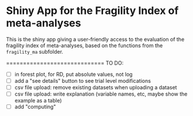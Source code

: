 # Shiny App for the Fragility Index of meta-analyses

This is the shiny app giving a user-friendly access to the evaluation of the fragility index of meta-analyses, based on the functions from the `fragility_ma` subfolder.

=============================
TO DO:
- [ ] in forest plot, for RD, put absolute values, not log
- [ ] add a "see details" button to see trial level modifications
- [ ] csv file upload: remove existing datasets when uploading a dataset
- [ ] csv file upload: write explanation (variable names, etc, maybe show the example as a table)
- [ ] add "computing"